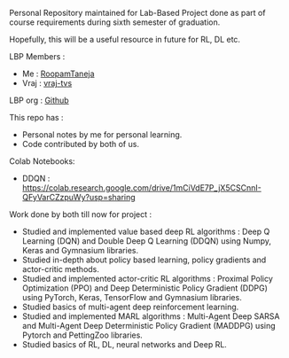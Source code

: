 Personal Repository maintained for Lab-Based Project done as part of course requirements during sixth semester of graduation.

Hopefully, this will be a useful resource in future for RL, DL etc.

LBP Members :

- Me : [RoopamTaneja](https://github.com/RoopamTaneja)
- Vraj : [vraj-tvs](https://github.com/vraj-tvs)

LBP org : [Github](https://github.com/Project-Group-LBP)

This repo has :

- Personal notes by me for personal learning.
- Code contributed by both of us.

Colab Notebooks:

- DDQN : https://colab.research.google.com/drive/1mCiVdE7P_jX5CSCnnI-QFyVarCZzpuWy?usp=sharing

Work done by both till now for project :

- Studied and implemented value based deep RL algorithms : Deep Q Learning (DQN) and Double Deep Q Learning (DDQN) using Numpy, Keras and Gymnasium libraries.
- Studied in-depth about policy based learning, policy gradients and actor-critic methods.
- Studied and implemented actor-critic RL algorithms : Proximal Policy Optimization (PPO) and Deep Deterministic Policy Gradient (DDPG) using PyTorch, Keras, TensorFlow and Gymnasium libraries.
- Studied basics of multi-agent deep reinforcement learning.
- Studied and implemented MARL algorithms : Multi-Agent Deep SARSA and Multi-Agent Deep Deterministic Policy Gradient (MADDPG) using Pytorch and PettingZoo libraries.
- Studied basics of RL, DL, neural networks and Deep RL.
